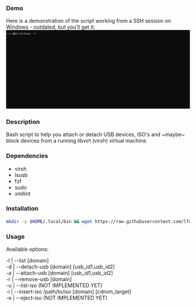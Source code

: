 ### Demo
Here is a demonstration of the script working from a SSH session on Windows - outdated, but you'll get it:
![](https://github.com/lfcarrega/libvirt-attach-usb/blob/main/demo.gif)

### Description
Bash script to help you attach or detach USB devices, ISO's and ~maybe~ block devices from a running libvirt (virsh) virtual machine.

### Dependencies
* virsh
* lsusb
* fzf
* sudo
* xmllint

### Installation

```sh
mkdir -p $HOME/.local/bin && wget https://raw.githubusercontent.com/lfcarrega/libvirt-attach-usb/main/libvirt-attach-usb -O $HOME/.local/bin/libvirt-attach-usb && chmod +x $HOME/.local/bin/libvirt-attach-usb
```

### Usage

Available options:

-l | --list [domain]\
-d | --detach-usb [domain] [usb_id1.usb_id2]\
-a | --attach-usb [domain] [usb_id1,usb_id2]\
-r | --remove-usb [domain]\
-u | --list-iso (NOT IMPLEMENTED YET)\
-i | --insert-iso /path/to/iso [domain] [cdrom_target]\
-e | --eject-iso (NOT IMPLEMENTED YET)
